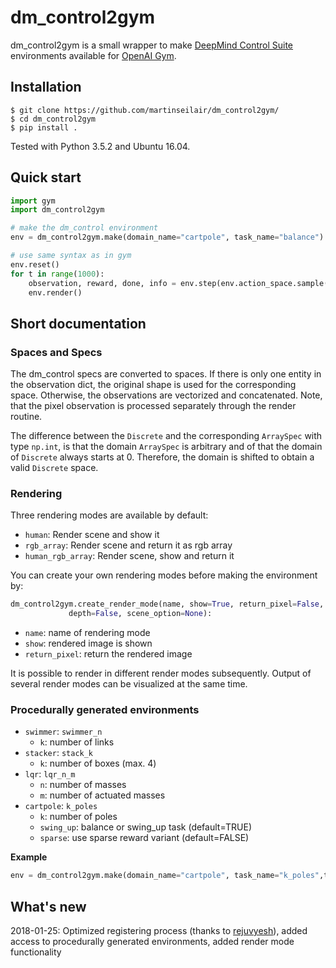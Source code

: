 # dm_control2gym

dm_control2gym is a small wrapper to make [DeepMind Control Suite](https://github.com/deepmind/dm_control) environments available for [OpenAI Gym](https://github.com/openai/gym).

## Installation

```shell
$ git clone https://github.com/martinseilair/dm_control2gym/
$ cd dm_control2gym
$ pip install .
```

Tested with Python 3.5.2 and Ubuntu 16.04.

## Quick start

```python
import gym
import dm_control2gym

# make the dm_control environment
env = dm_control2gym.make(domain_name="cartpole", task_name="balance")

# use same syntax as in gym
env.reset()
for t in range(1000):
    observation, reward, done, info = env.step(env.action_space.sample()) # take a random action
    env.render()

```

## Short documentation

### Spaces and Specs

The dm_control specs are converted to spaces. If there is only one entity in the observation dict, the original shape is used for the corresponding space. Otherwise, the observations are vectorized and concatenated.
Note, that the pixel observation is processed separately through the render routine.

The difference between the `Discrete` and the corresponding `ArraySpec` with type `np.int`, is that the domain `ArraySpec` is arbitrary and of that the domain of `Discrete` always starts at 0. Therefore, the domain is shifted  to obtain a valid `Discrete` space.

### Rendering
Three rendering modes are available by default:

* `human`: Render scene and show it
* `rgb_array`: Render scene and return it as rgb array
* `human_rgb_array`: Render scene, show and return it

You can create your own rendering modes before making the environment by:

```python
dm_control2gym.create_render_mode(name, show=True, return_pixel=False, height=240, width=320, camera_id=-1, overlays=(),
             depth=False, scene_option=None):
```

* `name`: name of rendering mode
* `show`: rendered image is shown
* `return_pixel`: return the rendered image

It is possible to render in different render modes subsequently. Output of several render modes can be visualized at the same time.




### Procedurally generated environments

* `swimmer`: `swimmer_n`
    - `k`: number of links
* `stacker`: `stack_k`
    - `k`: number of boxes (max. 4)
* `lqr`: `lqr_n_m`
    - `n`: number of masses
    - `m`: number of actuated masses
* `cartpole`: `k_poles`
    - `k`: number of poles
    - `swing_up`: balance or swing_up task (default=TRUE)
    - `sparse`: use sparse reward variant (default=FALSE)
    
__Example__

```python
env = dm_control2gym.make(domain_name="cartpole", task_name="k_poles",task_kwargs={'k':10})
```

## What's new

2018-01-25: Optimized registering process (thanks to [rejuvyesh](https://github.com/rejuvyesh)), added access to procedurally generated environments, added render mode functionality
